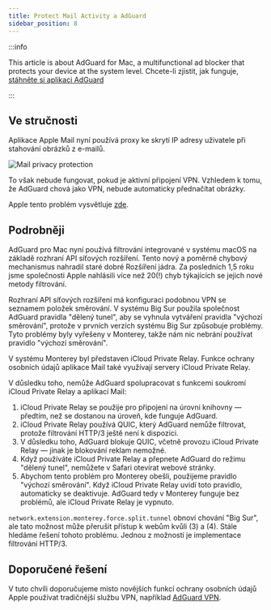 ```yaml
---
title: Protect Mail Activity a AdGuard
sidebar_position: 8
---
```


:::info

This article is about AdGuard for Mac, a multifunctional ad blocker that protects your device at the system level. Chcete-li zjistit, jak funguje, [stáhněte si aplikaci AdGuard](https://agrd.io/download-kb-adblock)

:::

## Ve stručnosti

Aplikace Apple Mail nyní používá proxy ke skrytí IP adresy uživatele při stahování obrázků z e-mailů.

![Mail privacy protection](https://cdn.adtidy.org/content/kb/ad_blocker/mac/mac_protectMailActivity.jpg)

To však nebude fungovat, pokud je aktivní připojení VPN. Vzhledem k tomu, že AdGuard chová jako VPN, nebude automaticky přednačítat obrázky.

Apple tento problém vysvětluje [zde](https://support.apple.com/HT212797).

## Podrobněji

AdGuard pro Mac nyní používá filtrování integrované v systému macOS na základě rozhraní API síťových rozšíření. Tento nový a poměrně chybový mechanismus nahradil staré dobré Rozšíření jádra. Za posledních 1,5 roku jsme společnosti Apple nahlásili více než 20(!) chyb týkajících se jejich nové metody filtrování.

Rozhraní API síťových rozšíření má konfiguraci podobnou VPN se seznamem položek směrování. V systému Big Sur použila společnost AdGuard pravidla "dělený tunel", aby se vyhnula vytváření pravidla "výchozí směrování", protože v prvních verzích systému Big Sur způsobuje problémy. Tyto problémy byly vyřešeny v Monterey, takže nám nic nebrání používat pravidlo "výchozí směrování".

V systému Monterey byl představen iCloud Private Relay. Funkce ochrany osobních údajů aplikace Mail také využívají servery iCloud Private Relay.

V důsledku toho, nemůže AdGuard spolupracovat s funkcemi soukromí iCloud Private Relay a aplikací Mail:

1. iCloud Private Relay se použije pro připojení na úrovni knihovny — předtím, než se dostanou na úroveň, kde funguje AdGuard.
2. iCloud Private Relay používá QUIC, který AdGuard nemůže filtrovat, protože filtrování HTTP/3 ještě není k dispozici.
3. V důsledku toho, AdGuard blokuje QUIC, včetně provozu iCloud Private Relay — jinak je blokování reklam nemožné.
4. Když používáte iCloud Private Relay a přepnete AdGuard do režimu "dělený tunel", nemůžete v Safari otevírat webové stránky.
5. Abychom tento problém pro Monterey obešli, použijeme pravidlo "výchozí směrování". Když iCloud Private Relay uvidí toto pravidlo, automaticky se deaktivuje. AdGuard tedy v Monterey funguje bez problémů, ale iCloud Private Relay je vypnuto.

`network.extension.monterey.force.split.tunnel` obnoví chování "Big Sur", ale tato možnost může přerušit přístup k webům kvůli (3) a (4). Stále hledáme řešení tohoto problému. Jednou z možností je implementace filtrování HTTP/3.

## Doporučené řešení

V tuto chvíli doporučujeme místo novějších funkcí ochrany osobních údajů Apple používat tradičnější službu VPN, například [AdGuard VPN](https://adguard-vpn.com/).
